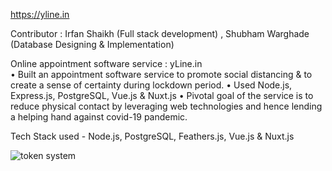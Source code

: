 
https://yline.in

Contributor :  Irfan Shaikh (Full stack development) , Shubham Warghade (Database Designing & Implementation)

Online appointment software service : yLine.in	 
•	Built an appointment software service to promote social distancing & to create a sense of certainty during lockdown period.
•	Used Node.js, Express.js, PostgreSQL, Vue.js & Nuxt.js
•	Pivotal goal of the service is to reduce physical contact by leveraging web technologies and hence lending a helping hand against covid-19 pandemic.


Tech Stack used - Node.js, PostgreSQL, Feathers.js, Vue.js & Nuxt.js

![token system](https://user-images.githubusercontent.com/72713320/112871125-ecf17380-908c-11eb-80e4-08394195ae4a.png)
